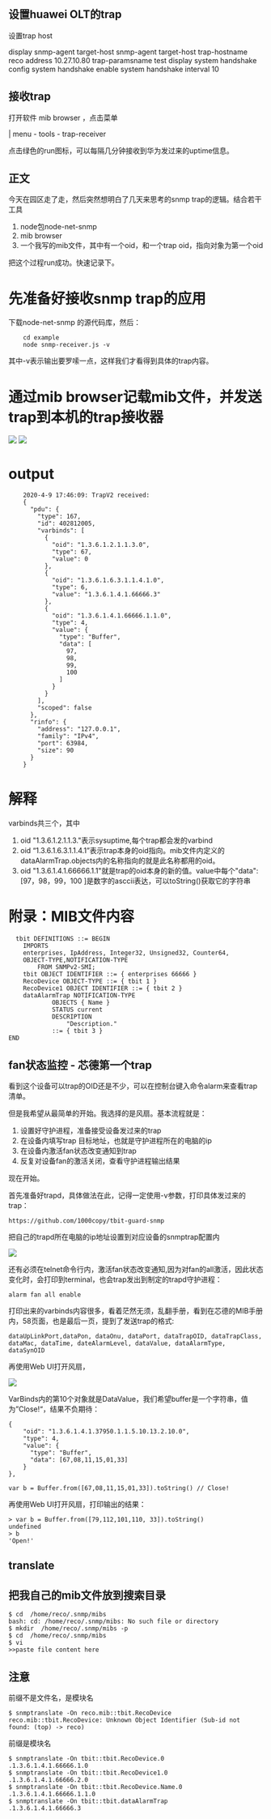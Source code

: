 ## 设置huawei OLT的trap

设置trap host

display snmp-agent target-host
snmp-agent target-host trap-hostname reco address 10.27.10.80 trap-paramsname test
display system handshake
config
system handshake enable
system handshake interval 10

##  接收trap

打开软件 mib browser ，点击菜单
 
 | menu - tools - trap-receiver 
 
点击绿色的run图标，可以每隔几分钟接收到华为发过来的uptime信息。

## 正文

今天在园区走了走，然后突然想明白了几天来思考的snmp trap的逻辑。结合若干工具

1. node包node-net-snmp
2. mib browser 
3. 一个我写的mib文件，其中有一个oid，和一个trap oid，指向对象为第一个oid

把这个过程run成功。快速记录下。


# 先准备好接收snmp trap的应用

下载node-net-snmp 的源代码库，然后：

        cd example    
        node snmp-receiver.js -v

其中-v表示输出要罗嗦一点，这样我们才看得到具体的trap内容。

# 通过mib browser记载mib文件，并发送trap到本机的trap接收器

![](a.png)
![](b.png)

# output 
        
        2020-4-9 17:46:09: TrapV2 received:
        {
          "pdu": {
            "type": 167,
            "id": 402812005,
            "varbinds": [
              {
                "oid": "1.3.6.1.2.1.1.3.0",
                "type": 67,
                "value": 0
              },
              {
                "oid": "1.3.6.1.6.3.1.1.4.1.0",
                "type": 6,
                "value": "1.3.6.1.4.1.66666.3"
              },
              {
                "oid": "1.3.6.1.4.1.66666.1.1.0",
                "type": 4,
                "value": {
                  "type": "Buffer",
                  "data": [
                    97,
                    98,
                    99,
                    100
                  ]
                }
              }
            ],
            "scoped": false
          },
          "rinfo": {
            "address": "127.0.0.1",
            "family": "IPv4",
            "port": 63984,
            "size": 90
          }
        }
        
# 解释

varbinds共三个，其中
1. oid "1.3.6.1.2.1.1.3."表示sysuptime,每个trap都会发的varbind
2. oid “1.3.6.1.6.3.1.1.4.1”表示trap本身的oid指向。mib文件内定义的dataAlarmTrap.objects内的名称指向的就是此名称都用的oid。
3. oid "1.3.6.1.4.1.66666.1.1"就是trap的oid本身的新的值。value中每个"data": [97，98，99，100 ]是数字的asccii表达，可以toString()获取它的字符串

# 附录：MIB文件内容

	  tbit DEFINITIONS ::= BEGIN
	    IMPORTS
		enterprises, IpAddress, Integer32, Unsigned32, Counter64, 
		OBJECT-TYPE,NOTIFICATION-TYPE
		    FROM SNMPv2-SMI;
	    tbit OBJECT IDENTIFIER ::= { enterprises 66666 }
	    RecoDevice OBJECT-TYPE ::= { tbit 1 }
	    RecoDevice1 OBJECT IDENTIFIER ::= { tbit 2 }    
		dataAlarmTrap NOTIFICATION-TYPE
				OBJECTS { Name }
				STATUS current
				DESCRIPTION 
					"Description."
				::= { tbit 3 }
	END
    
    			
## fan状态监控 - 芯德第一个trap

看到这个设备可以trap的OID还是不少，可以在控制台键入命令alarm来查看trap清单。

但是我希望从最简单的开始。我选择的是风扇。基本流程就是：

1. 设置好守护进程，准备接受设备发过来的trap
2. 在设备内填写trap 目标地址，也就是守护进程所在的电脑的ip
3. 在设备内激活fan状态改变通知到trap
4. 反复对设备fan的激活关闭，查看守护进程输出结果

现在开始。

首先准备好trapd，具体做法在此，记得一定使用-v参数，打印具体发过来的trap： 
    
    https://github.com/1000copy/tbit-guard-snmp
    

把自己的trapd所在电脑的ip地址设置到对应设备的snmptrap配置内

![](https://user-gold-cdn.xitu.io/2020/4/26/171b55f76cf3b9fb?w=453&h=245&f=png&s=12516)

还有必须在telnet命令行内，激活fan状态改变通知,因为对fan的all激活，因此状态变化时，会打印到terminal，也会trap发出到制定的trapd守护进程：


    alarm fan all enable

打印出来的varbinds内容很多，看着茫然无须，乱翻手册，看到在芯德的MIB手册内，58页面，也是最后一页，提到了发送trap的格式:

    dataUpLinkPort,dataPon, dataOnu, dataPort, dataTrapOID, dataTrapClass, 
    dataMac, dataTime, dateAlarmLevel, dataValue, dataAlarmType,
    dataSynOID

再使用Web UI打开风扇，

![](https://user-gold-cdn.xitu.io/2020/4/26/171b55dcafc85116?w=408&h=141&f=png&s=7229)


VarBinds内的第10个对象就是DataValue，我们希望buffer是一个字符串，值为”Close!“，结果不负期待：
    
    {
        "oid": "1.3.6.1.4.1.37950.1.1.5.10.13.2.10.0",
        "type": 4,
        "value": {
          "type": "Buffer",
          "data": [67,08,11,15,01,33]
        }
    },
    
    var b = Buffer.from([67,08,11,15,01,33]).toString() // Close!

再使用Web UI打开风扇，打印输出的结果：

    > var b = Buffer.from([79,112,101,110, 33]).toString()
    undefined
    > b
    'Open!'

## translate

## 把我自己的mib文件放到搜索目录

	$ cd  /home/reco/.snmp/mibs
	bash: cd: /home/reco/.snmp/mibs: No such file or directory
	$ mkdir  /home/reco/.snmp/mibs -p
	$ cd  /home/reco/.snmp/mibs
	$ vi
	>>paste file content here
	
## 注意

前缀不是文件名，是模块名

	$ snmptranslate -On reco.mib::tbit.RecoDevice
	reco.mib::tbit.RecoDevice: Unknown Object Identifier (Sub-id not found: (top) -> reco)

前缀是模块名

	$ snmptranslate -On tbit::tbit.RecoDevice.0
	.1.3.6.1.4.1.66666.1.0
	$ snmptranslate -On tbit::tbit.RecoDevice1.0
	.1.3.6.1.4.1.66666.2.0
	$ snmptranslate -On tbit::tbit.RecoDevice.Name.0
	.1.3.6.1.4.1.66666.1.1.0
	$ snmptranslate -On tbit::tbit.dataAlarmTrap
	.1.3.6.1.4.1.66666.3
